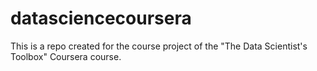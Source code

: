 datasciencecoursera
===================
This is a repo created for the course project of the "The Data Scientist's Toolbox" Coursera course.

